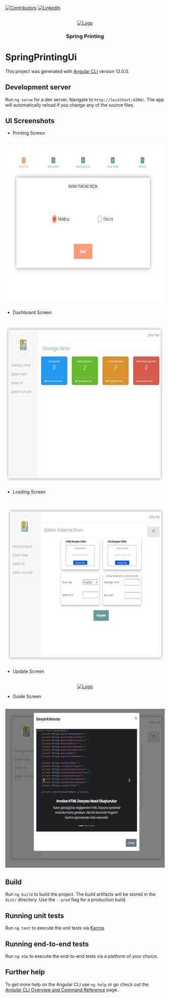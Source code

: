 [![Contributors][contributors-shield]][contributors-url]
[![LinkedIn][linkedin-shield]][linkedin-url]

<!-- PROJECT LOGO -->
<br />
<div align="center">
  <a href="https://github.com/Canaxs/dotnet-blog-api">
    <img src="https://www.cdnlogo.com/logos/j/22/java.svg" alt="Logo" width="80" height="80">
  </a>

<h3 align="center">Spring Printing</h3>
</div>



# SpringPrintingUi

This project was generated with [Angular CLI](https://github.com/angular/angular-cli) version 12.0.0.

## Development server

Run `ng serve` for a dev server. Navigate to `http://localhost:4200/`. The app will automatically reload if you change any of the source files.

## UI Screenshots

* Printing Screen

<br />
<div align="center">
  <a href="https://github.com/Canaxs/dotnet-blog-api">
    <img src="src/assets/ui-shot/home.JPG" alt="Logo" width="700" height="500">
  </a>
</div>

* Dashboard Screen
<br />
<div align="center">
  <a href="https://github.com/Canaxs/dotnet-blog-api">
    <img src="src/assets/ui-shot/ekran1.JPG" alt="Logo" width="700" height="500">
  </a>
</div>

* Loading Screen
<br />
<div align="center">
  <a href="https://github.com/Canaxs/dotnet-blog-api">
    <img src="src/assets/ui-shot/upload.JPG" alt="Logo" width="700" height="500">
  </a>
</div>

* Update Screen
<br />
<div align="center">
  <a href="https://github.com/Canaxs/dotnet-blog-api">
    <img src="src/assets/ui-shot/güncel.JPG" alt="Logo" width="700" height="500">
  </a>
</div>

* Guide Screen
<br />
<div align="center">
  <a href="https://github.com/Canaxs/dotnet-blog-api">
    <img src="src/assets/ui-shot/guide.JPG" alt="Logo" width="700" height="500">
  </a>
</div>

## Build

Run `ng build` to build the project. The build artifacts will be stored in the `dist/` directory. Use the `--prod` flag for a production build.

## Running unit tests

Run `ng test` to execute the unit tests via [Karma](https://karma-runner.github.io).

## Running end-to-end tests

Run `ng e2e` to execute the end-to-end tests via a platform of your choice.

## Further help

To get more help on the Angular CLI use `ng help` or go check out the [Angular CLI Overview and Command Reference](https://angular.io/cli) page.


<!-- MARKDOWN LINKS & IMAGES -->
<!-- https://www.markdownguide.org/basic-syntax/#reference-style-links -->
[contributors-shield]: https://img.shields.io/github/contributors/othneildrew/Best-README-Template.svg?style=for-the-badge
[contributors-url]: https://github.com/Canaxs/spring-printing
[linkedin-shield]: https://img.shields.io/badge/-LinkedIn-black.svg?style=for-the-badge&logo=linkedin&colorB=555
[linkedin-url]: https://www.linkedin.com/in/mericcana/
